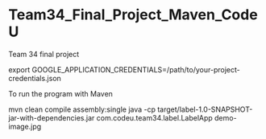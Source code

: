 # Team34_Final_Project_Maven_CodeU
Team 34 final project

export GOOGLE_APPLICATION_CREDENTIALS=/path/to/your-project-credentials.json

To run the program with Maven

mvn clean compile assembly:single
java -cp target/label-1.0-SNAPSHOT-jar-with-dependencies.jar com.codeu.team34.label.LabelApp demo-image.jpg

